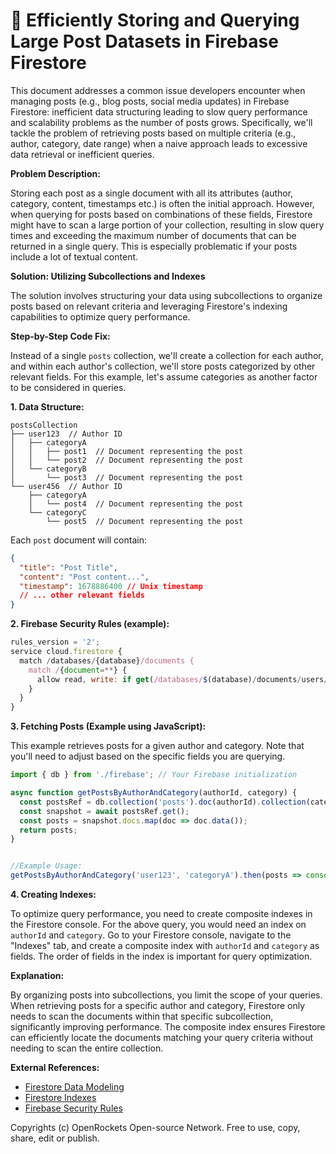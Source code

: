 # 🐞 Efficiently Storing and Querying Large Post Datasets in Firebase Firestore


This document addresses a common issue developers encounter when managing posts (e.g., blog posts, social media updates) in Firebase Firestore: inefficient data structuring leading to slow query performance and scalability problems as the number of posts grows.  Specifically, we'll tackle the problem of retrieving posts based on multiple criteria (e.g., author, category, date range) when a naive approach leads to excessive data retrieval or inefficient queries.


**Problem Description:**

Storing each post as a single document with all its attributes (author, category, content, timestamps etc.) is often the initial approach. However, when querying for posts based on combinations of these fields, Firestore might have to scan a large portion of your collection, resulting in slow query times and exceeding the maximum number of documents that can be returned in a single query.  This is especially problematic if your posts include a lot of textual content.

**Solution: Utilizing Subcollections and Indexes**

The solution involves structuring your data using subcollections to organize posts based on relevant criteria and leveraging Firestore's indexing capabilities to optimize query performance.

**Step-by-Step Code Fix:**

Instead of a single `posts` collection, we'll create a collection for each author, and within each author's collection, we'll store posts categorized by other relevant fields.  For this example, let's assume categories as another factor to be considered in queries.

**1. Data Structure:**

```
postsCollection
├── user123  // Author ID
│   ├── categoryA
│   │   ├── post1  // Document representing the post
│   │   └── post2  // Document representing the post
│   └── categoryB
│       └── post3  // Document representing the post
└── user456  // Author ID
    ├── categoryA
    │   └── post4  // Document representing the post
    └── categoryC
        └── post5  // Document representing the post

```

Each `post` document will contain:

```json
{
  "title": "Post Title",
  "content": "Post content...",
  "timestamp": 1678886400 // Unix timestamp
  // ... other relevant fields
}
```


**2.  Firebase Security Rules (example):**

```javascript
rules_version = '2';
service cloud.firestore {
  match /databases/{database}/documents {
    match /{document=**} {
      allow read, write: if get(/databases/$(database)/documents/users/$(request.auth.uid)).data.id == request.auth.uid; // restrict access to the user’s own posts
    }
  }
}
```

**3.  Fetching Posts (Example using JavaScript):**

This example retrieves posts for a given author and category. Note that you'll need to adjust based on the specific fields you are querying.

```javascript
import { db } from './firebase'; // Your Firebase initialization

async function getPostsByAuthorAndCategory(authorId, category) {
  const postsRef = db.collection('posts').doc(authorId).collection(category);
  const snapshot = await postsRef.get();
  const posts = snapshot.docs.map(doc => doc.data());
  return posts;
}


//Example Usage:
getPostsByAuthorAndCategory('user123', 'categoryA').then(posts => console.log(posts));
```

**4.  Creating Indexes:**

To optimize query performance, you need to create composite indexes in the Firestore console.  For the above query, you would need an index on `authorId` and `category`. Go to your Firestore console, navigate to the "Indexes" tab, and create a composite index with `authorId` and `category` as fields.  The order of fields in the index is important for query optimization.

**Explanation:**

By organizing posts into subcollections, you limit the scope of your queries.  When retrieving posts for a specific author and category, Firestore only needs to scan the documents within that specific subcollection, significantly improving performance. The composite index ensures Firestore can efficiently locate the documents matching your query criteria without needing to scan the entire collection.

**External References:**

* [Firestore Data Modeling](https://firebase.google.com/docs/firestore/modeling-data)
* [Firestore Indexes](https://firebase.google.com/docs/firestore/query-data/indexes)
* [Firebase Security Rules](https://firebase.google.com/docs/firestore/security/get-started)


Copyrights (c) OpenRockets Open-source Network. Free to use, copy, share, edit or publish.

